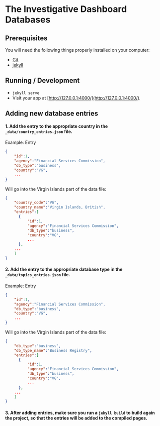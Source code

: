 # The Investigative Dashboard Databases

## Prerequisites
You will need the following things properly installed on your computer:

* [Git](https://git-scm.com/)
* [jekyll](https://jekyllrb.com/.com/)


## Running / Development
* `jekyll serve`
* Visit your app at [http://127.0.0.1:4000/](http://127.0.0.1:4000/).


## Adding new database entries

#### 1. Add the entry to the appropriate country in the `_data/country_entries.json` file.
Example: Entry
```json
{
    "id":1,
    "agency":"Financial Services Commission",
    "db_type":"business",
    "country":"VG",
    ...
}
```
Will go into the Virgin Islands part of the data file:
```json
{
    "country_code":"VG",
    "country_name":"Virgin Islands, British",
    "entries":[
      {
          "id":1,
          "agency":"Financial Services Commission",
          "db_type":"business",
          "country":"VG",
          ...
      },
    ...
    ]
}
```

#### 2. Add the entry to the appropriate database type in the `_data/topics_entries.json` file.
Example: Entry
```json
{
    "id":1,
    "agency":"Financial Services Commission",
    "db_type":"business",
    "country":"VG",
    ...
}
```
Will go into the Virgin Islands part of the data file:
```json
{
    "db_type":"business",
    "db_type_name":"Business Registry",
    "entries":[
      {
          "id":1,
          "agency":"Financial Services Commission",
          "db_type":"business",
          "country":"VG",
          ...
      },
    ...
    ]
}
```

#### 3. After adding entries, make sure you run a `jekyll build` to build again the project, so that the entries will be added to the compiled pages.

